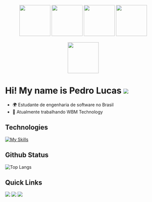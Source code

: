 <p align="center">
  <img src="https://media.giphy.com/media/ln7z2eWriiQAllfVcn/giphy.gif" width="100">
  <img src="https://media.giphy.com/media/eNAsjO55tPbgaor7ma/giphy.gif" width="100">
  <img src="https://media.giphy.com/media/KzJkzjggfGN5Py6nkT/giphy.gif" width="100">
  <img src="https://media.giphy.com/media/kH1DBkPNyZPOk0BxrM/giphy.gif" width="100" style="margin-bottom: 20px;">
  <img src="https://media.giphy.com/media/IdyAQJVN2kVPNUrojM/giphy.gif" width="100">
</p>

# Hi! My name is Pedro Lucas ![](https://user-images.githubusercontent.com/18350557/176309783-0785949b-9127-417c-8b55-ab5a4333674e.gif)

* 🌍  Estudante de engenharia de software no Brasil
* 🤝  Atualmente trabalhando WBM Technology

## Technologies

[![My Skills](https://skillicons.dev/icons?i=react,js,ts,html,css,java,git,github)](https://skillicons.dev)

## Github Status



![Top Langs](https://github-readme-stats.vercel.app/api/top-langs/?username=pedrolucas444&show_icons=true&theme=algolia)

## Quick Links
<div> 
  <a href="https://www.instagram.com/pedroo_lss/profilecard/?igsh=N2xwbzE2YXd3YjVl" target="_blank"><img src="https://img.shields.io/badge/-Instagram-%23E4305F?style=for-the-badge&logo=instagram&logoColor=white" target="_blank"></a>
  <a href = "mailto:plsousasilva1000@gmail.com"><img src="https://img.shields.io/badge/-Gmail-%23333?style=for-the-badge&logo=gmail&logoColor=white" target="_blank"></a>
  <a href="https://www.linkedin.com/in/pedrolucas-silva4/" target="_blank"><img src="https://img.shields.io/badge/-LinkedIn-%230077B5?style=for-the-badge&logo=linkedin&logoColor=white" target="_blank"></a> 
  
</div>




